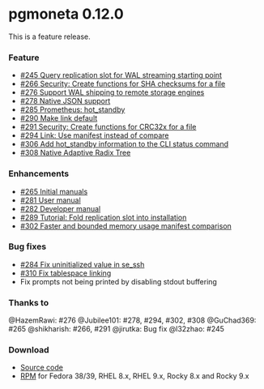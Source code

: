 # pgmoneta 0.12.0

This is a feature release.

### Feature

* [#245 Query replication slot for WAL streaming starting point](https://github.com/pgmoneta/pgmoneta/issues/245)
* [#266 Security: Create functions for SHA checksums for a file](https://github.com/pgmoneta/pgmoneta/issues/266)
* [#276 Support WAL shipping to remote storage engines](https://github.com/pgmoneta/pgmoneta/issues/276)
* [#278 Native JSON support](https://github.com/pgmoneta/pgmoneta/issues/278)
* [#285 Prometheus: hot_standby](https://github.com/pgmoneta/pgmoneta/issues/285)
* [#290 Make link default](https://github.com/pgmoneta/pgmoneta/issues/290)
* [#291 Security: Create functions for CRC32x for a file](https://github.com/pgmoneta/pgmoneta/issues/291)
* [#294 Link: Use manifest instead of compare](https://github.com/pgmoneta/pgmoneta/issues/294)
* [#306 Add hot_standby information to the CLI status command](https://github.com/pgmoneta/pgmoneta/issues/306)
* [#308 Native Adaptive Radix Tree](https://github.com/pgmoneta/pgmoneta/issues/308)

### Enhancements

* [#265 Initial manuals](https://github.com/pgmoneta/pgmoneta/issues/265)
* [#281 User manual](https://github.com/pgmoneta/pgmoneta/issues/281)
* [#282 Developer manual](https://github.com/pgmoneta/pgmoneta/issues/282)
* [#289 Tutorial: Fold replication slot into installation](https://github.com/pgmoneta/pgmoneta/issues/289)
* [#302 Faster and bounded memory usage manifest comparison](https://github.com/pgmoneta/pgmoneta/issues/302)

### Bug fixes

* [#284 Fix uninitialized value in se_ssh](https://github.com/pgmoneta/pgmoneta/issues/284)
* [#310 Fix tablespace linking](https://github.com/pgmoneta/pgmoneta/issues/310)
* Fix prompts not being printed by disabling stdout buffering

### Thanks to

@HazemRawi: #276
@Jubilee101: #278, #294, #302, #308
@GuChad369: #265
@shikharish: #266, #291
@jirutka: Bug fix
@l32zhao: #245

### Download

* [Source code](https://github.com/pgmoneta/pgmoneta/releases/download/0.12.0/pgmoneta-0.12.0.tar.gz)
* [RPM](https://yum.postgresql.org) for Fedora 38/39, RHEL 8.x, RHEL 9.x, Rocky 8.x and Rocky 9.x
